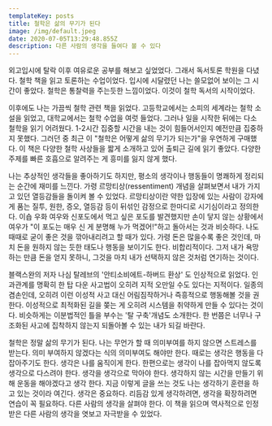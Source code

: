 ```yaml
---
templateKey: posts
title: 철학은 삶의 무기가 된다
image: /img/default.jpeg
date: 2020-07-05T13:29:48.855Z
description: 다른 사람의 생각을 들여다 볼 수 있다
---
```

외고입시에 탈락 이후 여유로운 공부를 해보고 싶었었다. 그래서 독서토론 학원을 다녔다. 철학 책을 읽고 토론하는 수업이었다. 입시에 시달렸던 나는 쓸모없어 보이는 그 시간이 좋았다. 철학은 통찰력을 주는듯한 느낌이었다. 이것이 철학 독서의 시작이었다.

이후에도 나는 가끔씩 철학 관련 책을 읽었다. 고등학교에서는 소피의 세계라는 철학 소설을 읽었고, 대학교에서는 철학 수업을 여럿 들었다. 그러나 일을 시작한 뒤에는 다소 철학을 읽기 어려웠다. 1-2시간 집중할 시간을 내는 것이 힘들어서인지 예전만큼 집중하지 못했다. 그러던 중 최근 이 "철학은 어떻게 삶의 무기가 되는가"을 우연하게 구매했다. 이 책은 다양한 철학 사상들을 짧게 소개하고 있어 출퇴근 길에 읽기 좋았다. 다양한 주제를 빠른 호흡으로 알려주는 게 흥미를 잃지 않게 했다.

나는 추상적인 생각들을 좋아하기도 하지만, 평소의 생각이나 행동들이 명쾌하게 정리되는 순간에 재미를 느낀다. 가령 르망티상(ressentiment) 개념을 살펴보면서 내가 가지고 있던 열등감들을 돌이켜 볼 수 있었다. 르망티상이란 약한 입장에 있는 사람이 강자에게 품는 질투, 원한, 증오, 열등감 등이 뒤섞인 감정으로 한마디로 시기심이라고 정의한다. 이숍 우화 여우와 신포도에서 먹고 싶은 포도를 발견했지만 손이 닿지 않는 상황에서 여우가 "이 포도는 매우 신 게 분명해 누가 먹겠어!"하고 돌아서는 것과 비슷하다. 나도 때때로 굳이 좋은 것을 깎아내리려고 할 때가 있다. 가령 돈은 많을수록 좋은 것인데, 마치 돈을 원하지 않는 듯한 태도나 행동을 보이기도 한다. 비합리적이다. 그저 내가 욕망하는 만큼 돈을 얻지 못하니, 그것을 마치 내가 선택하지 않은 것처럼 연기하는 것이다.

블랙스완의 저자 나심 탈레브의 '안티소비에트-하버드 환상' 도 인상적으로 읽었다. 인과관계를 명확히 한 탑 다운 사고법이 오히려 지적 오만일 수도 있다는 지적이다. 일종의 겸손인데, 오히려 이런 이성적 사고 대신 어림짐작하거나 즉흥적으로 행동해볼 것을 권한다. 이성적으로 최적화된 길을 쫒는 게 오히려 시스템을 취약하게 만들 수 있다는 것이다. 비슷하게는 이분법적인 틀을 부수는 '탈 구축'개념도 소개한다. 한 번쯤은 너무나 구조화된 사고에 집착하지 않는지 되돌아볼 수 있는 내가 되길 바란다.

철학은 정말 삶의 무기가 된다. 나는 무언가 할 때 의미부여를 하지 않으면 스트레스를 받는다. 의미 부여하지 않겠다는 식의 의미부여도 해야만 한다. 때로는 생각은 행동을 다잡아주기도 한다. 생각은 나를 움직이게 한다. 한편으로는 생각이 나를 잡아먹지 않도록 생각으로 다스려야 한다. 생각을 생각으로 막아야 한다. 생각하지 않는 시간을 만들기 위해 운동을 해야겠다고 생각 한다. 지금 이렇게 글을 쓰는 것도 나는 생각하기 훈련을 하고 있는 것이라 여긴다. 생각은 중요하다. 리듬감 있게 생각하려면, 생각을 확장하려면 연습이 꼭 필요하다. 다른 사람의 생각을 살펴야 한다. 이 책을 읽으며 역사적으로 인정받은 다른 사람의 생각을 엿보고 자극받을 수 있었다.